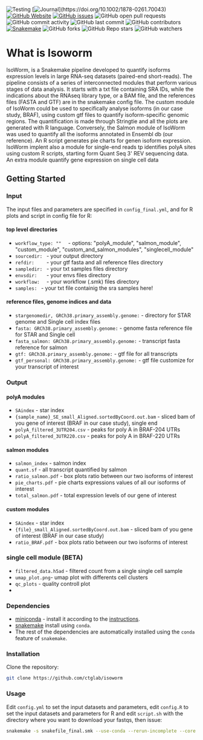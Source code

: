 ![Testing](https://github.com/mspodda/isoworm/workflows/Testing/badge.svg)
[![Journal](https://img.shields.io/badge/Journal-DOI-blue?)](https://doi.org/10.1002/1878-0261.70043)
[![GitHub Website](https://img.shields.io/website-up-down-green-red/http/monip.org.svg)](https://ctglab.github.io/)
[![GitHub issues](https://img.shields.io/github/issues-raw/mspodda/isoworm)](https://github.com/mspodda/isoworm/issues)
![GitHub open pull requests](https://img.shields.io/github/issues-pr-raw/mspodda/isoworm)
![GitHub commit activity](https://img.shields.io/github/commit-activity/m/mspodda/isoworm) 
![GitHub last commit](https://img.shields.io/github/last-commit/mspodda/isoworm)
![GitHub contributors](https://img.shields.io/github/contributors/mspodda/isoworm)
[![Snakemake](https://img.shields.io/badge/snakemake-≥6.1.0-brightgreen.svg)](https://snakemake.github.io)
![GitHub forks](https://img.shields.io/github/forks/mspodda/isoworm)
![GitHub Repo stars](https://img.shields.io/github/stars/mspodda/isoworm)
![GitHub watchers](https://img.shields.io/github/watchers/mspodda/isoworm.svg)

# What is Isoworm
IsoWorm, is a Snakemake pipeline developed to quantify isoforms expression levels in large RNA-seq datasets (paired-end short-reads). 
The pipeline consists of a series of interconnected modules that perform various stages of data analysis. 
It starts with a txt file containing SRA IDs, while the indications about the RNAseq library type, or a BAM file, and the references files (FASTA and GTF) are in the snakemake config file. 
The custom module of IsoWorm could be used to specifically analyse isoforms (in our case study, BRAF), using custom gtf files to quantify isoform-specific genomic regions. 
The quantification is made through Stringtie and all the plots are generated with R language. Conversely, the Salmon module of IsoWorm was used to quantify all the isoforms annotated in Ensembl db (our reference). 
An R script generates pie charts for genen isoform expression. IsoWorm implent also a module for single-end reads tp identifies polyA sites using custom R scripts, starting form Quant Seq 3' REV sequencing data.
An extra module quantify gene expression on single cell data


## Getting Started

### Input

The input files and parameters are specified in `config_final.yml`, and for R plots and script in config file for R:

####  top level directories
- `workflow_type: ""  ` - options: "polyA_module", "salmon_module", "custom_module", "custom_and_salmon_modules", "singlecell_module"
- `sourcedir: ` -  your output directory
- `refdir:    ` -  your gtf fasta and all reference files directory
- `sampledir: ` -  your txt samples files directory
- `envsdir:   ` - your envs files directory
- `workflow:  ` - your workflow (.smk) files directory
- `samples: ` -  your txt file containig the sra samples here!
  
#### reference files, genome indices and data
- `stargenomedir, GRCh38.primary_assembly.genome:` - directory for STAR genome and Single cell index files
- `fasta: GRCh38.primary_assembly.genome:` -  genome fasta reference file for STAR and Single cell
- `fasta_salmon: GRCh38.primary_assembly.genome:` -  transcript fasta reference for salmon
- `gtf: GRCh38.primary_assembly.genome:` - gtf file for all transcripts
- `gtf_personal: GRCh38.primary_assembly.genome:` - gtf file customize for your transcript of interest


### Output
#### polyA modules
- `SAindex` - star index
- `{sample_name}_SE_small_Aligned.sortedByCoord.out.bam` - sliced bam of you gene of interest (BRAF in our case study), single end
- `polyA_filtered_3UTR204.csv` - peaks for poly A in BRAF-204 UTRs
- `polyA_filtered_3UTR220.csv` - peaks for poly A in BRAF-220 UTRs
#### salmon modules
- `salmon_index` - salmon index
- `quant.sf` - all transcript quantified by salmon
- `ratio_salmon.pdf` -  box plots ratio between our two isoforms of interest
- `pie_charts.pdf` - pie charts expressions values of all our isoforms of interest
- `total_salmon.pdf` - total expression levels of our gene of interest
#### custom modules
- `SAindex` - star index
- `{file}_small_Aligned.sortedByCoord.out.bam` - sliced bam of you gene of interest (BRAF in our case study)
- `ratio_BRAF.pdf` -  box plots ratio between our two isoforms of interest

### single cell module (BETA)
- `filtered_data.h5ad` - filtered count from a single single cell sample
- `umap_plot.png`- umap plot with differents cell clusters
- `qc_plots` - quality controll plot
- 
### Dependencies
- [miniconda](https://conda.io/miniconda.html) - install it according to the [instructions](https://conda.io/docs/user-guide/install/index.html).
- [snakemake](https://anaconda.org/bioconda/snakemake) install using `conda`.
- The rest of the dependencies are automatically installed using the `conda` feature of `snakemake`.

### Installation

Clone the repository:

```bash
git clone https://github.com/ctglab/isoworm
```

### Usage

Edit `config.yml` to set the input datasets and parameters, edit `config.R` to set the input datasets and parameters for R and edit `script.sh` with the directory where you want to download your fastqs, then issue:
```bash
snakemake -s snakefile_final.smk --use-conda --rerun-incomplete --core 2 -k
```
